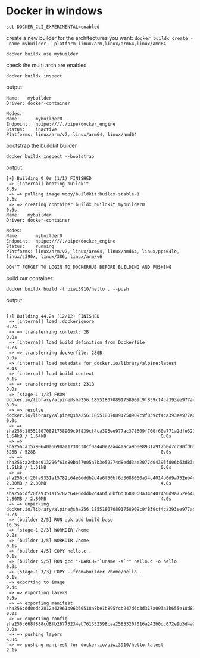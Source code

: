 # Docker in windows

```set DOCKER_CLI_EXPERIMENTAL=enabled```

create a new builder for the architectures you want:
```docker buildx create --name mybuilder --platform linux/arm,linux/arm64,linux/amd64```

```docker buildx use mybuilder```

check the multi arch are enabled

```docker buildx inspect```

output:

```
Name:   mybuilder
Driver: docker-container

Nodes:
Name:      mybuilder0
Endpoint:  npipe:////./pipe/docker_engine
Status:    inactive
Platforms: linux/arm/v7, linux/arm64, linux/amd64
```

bootstrap the buildkit builder

```docker buildx inspect --bootstrap```

output:

```
[+] Building 0.0s (1/1) FINISHED
 => [internal] booting buildkit                                                                                                          8.8s
 => => pulling image moby/buildkit:buildx-stable-1                                                                                       8.3s
 => => creating container buildx_buildkit_mybuilder0                                                                                     0.6s
Name:   mybuilder
Driver: docker-container

Nodes:
Name:      mybuilder0
Endpoint:  npipe:////./pipe/docker_engine
Status:    running
Platforms: linux/arm/v7, linux/arm64, linux/amd64, linux/ppc64le, linux/s390x, linux/386, linux/arm/v6
```

``` DON'T FORGET TO LOGIN TO DOCKERHUB BEFORE BUILDING AND PUSHING ```

build our container:

```docker buildx build -t piwi3910/hello . --push```

output:

```

[+] Building 44.2s (12/12) FINISHED
 => [internal] load .dockerignore                                                                                                        0.2s
 => => transferring context: 2B                                                                                                          0.0s
 => [internal] load build definition from Dockerfile                                                                                     0.2s
 => => transferring dockerfile: 280B                                                                                                     0.0s
 => [internal] load metadata for docker.io/library/alpine:latest                                                                         9.4s
 => [internal] load build context                                                                                                        0.1s
 => => transferring context: 231B                                                                                                        0.0s
 => [stage-1 1/3] FROM docker.io/library/alpine@sha256:185518070891758909c9f839cf4ca393ee977ac378609f700f60a771a2dfe321                  8.0s
 => => resolve docker.io/library/alpine@sha256:185518070891758909c9f839cf4ca393ee977ac378609f700f60a771a2dfe321                          0.0s
 => => sha256:185518070891758909c9f839cf4ca393ee977ac378609f700f60a771a2dfe321 1.64kB / 1.64kB                                           0.0s
 => => sha256:a15790640a6690aa1730c38cf0a440e2aa44aaca9b0e8931a9f2b0d7cc90fd65 528B / 528B                                               0.0s
 => => sha256:a24bb4013296f61e89ba57005a7b3e52274d8edd3ae2077d04395f806b63d83e 1.51kB / 1.51kB                                           0.0s
 => => sha256:df20fa9351a15782c64e6dddb2d4a6f50bf6d3688060a34c4014b0d9a752eb4c 2.80MB / 2.80MB                                           4.0s
 => => sha256:df20fa9351a15782c64e6dddb2d4a6f50bf6d3688060a34c4014b0d9a752eb4c 2.80MB / 2.80MB                                           4.0s
 => => unpacking docker.io/library/alpine@sha256:185518070891758909c9f839cf4ca393ee977ac378609f700f60a771a2dfe321                        0.2s
 => [builder 2/5] RUN apk add build-base                                                                                                16.5s
 => [stage-1 2/3] WORKDIR /home                                                                                                          0.2s
 => [builder 3/5] WORKDIR /home                                                                                                          0.1s
 => [builder 4/5] COPY hello.c .                                                                                                         0.1s
 => [builder 5/5] RUN gcc "-DARCH="`uname -a`"" hello.c -o hello                                                                         0.3s
 => [stage-1 3/3] COPY --from=builder /home/hello .                                                                                      0.1s
 => exporting to image                                                                                                                   9.4s
 => => exporting layers                                                                                                                  0.3s
 => => exporting manifest sha256:dd0ed42812a42961b96360518a8be1b895fcb247d6c3d317a093a3b655e18d81                                        0.0s
 => => exporting config sha256:668f888cd8fb26775234eb761352598caa2585320f016a242b0dc072e9b5d4a2                                          0.0s
 => => pushing layers                                                                                                                    6.9s
 => => pushing manifest for docker.io/piwi3910/hello:latest                                                                              2.1s
```
